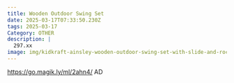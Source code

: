```yaml
---
title: Wooden Outdoor Swing Set
date: 2025-03-17T07:33:50.230Z
tags: 2025-03-17
Category: OTHER
description: |
  297.xx
image: img/kidkraft-ainsley-wooden-outdoor-swing-set-with-slide-and-rock-wall_b35e1439-5412-428a-a024-e8a2f0988ba8.b7800c22ac40f36d3baad1af41cffb3d.jpeg
---
```

https://go.magik.ly/ml/2ahn4/
AD